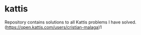 # kattis
Repository contains solutions to all Kattis problems I have solved. (https://open.kattis.com/users/cristian-malaga)1
